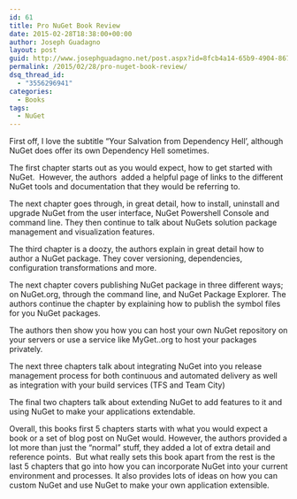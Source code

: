 ```yaml
---
id: 61
title: Pro NuGet Book Review
date: 2015-02-28T18:38:00+00:00
author: Joseph Guadagno
layout: post
guid: http://www.josephguadagno.net/post.aspx?id=8fcb4a14-65b9-4904-867f-60c3b911b9ba
permalink: /2015/02/28/pro-nuget-book-review/
dsq_thread_id:
  - "3556296941"
categories:
  - Books
tags:
  - NuGet
---
```

<p>First off, I love the subtitle “Your Salvation from Dependency Hell’, although NuGet does offer its own Dependency Hell sometimes.</p><p>The first chapter starts out as you would expect, how to get started with NuGet.&nbsp; However, the authors&nbsp; added a helpful page of links to the different NuGet tools and documentation that they would be referring to.</p><p>The next chapter goes through, in great detail, how to install, uninstall and upgrade NuGet from the user interface, NuGet Powershell Console and command line. They then continue to talk about NuGets solution package management and visualization features.</p><p>The third chapter is a doozy, the authors explain in great detail how to author a NuGet package. They cover versioning, dependencies, configuration transformations and more.</p><p>The next chapter covers publishing NuGet package in three different ways; on NuGet.org, through the command line, and NuGet Package Explorer. The authors continue the chapter by explaining how to publish the symbol files for you NuGet packages.</p><p>The authors then show you how you can host your own NuGet repository on your servers or use a service like MyGet..org to host your packages privately.</p><p>The next three chapters talk about integrating NuGet into you release management process for both continuous and automated delivery as well as integration with your build services (TFS and Team City)</p><p>The final two chapters talk about extending NuGet to add features to it and using NuGet to make your applications extendable.</p><p>Overall, this books first 5 chapters starts with what you would expect a book or a set of blog post on NuGet would. However, the authors provided a lot more than just the “normal” stuff, they added a lot of extra detail and reference points.&nbsp; But what really sets this book apart from the rest is the last 5 chapters that go into how you can incorporate NuGet into your current environment and processes. It also provides lots of ideas on how you can custom NuGet and use NuGet to make your own application extensible.&nbsp;</p>